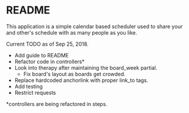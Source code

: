 # README

This application is a simple calendar based scheduler used to share your and other's
schedule with as many people as you like.

Current TODO as of Sep 25, 2018.
* Add guide to README
* Refactor code in controllers*
* Look into therapy after maintaining the board_week partial.
  * Fix board's layout as boards get crowded.
* Replace hardcoded anchorlink with proper link_to tags.
* Add testing
* Restrict requests

*controllers are being refactored in steps.
